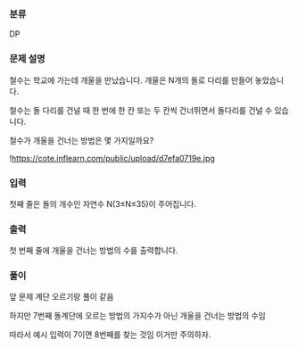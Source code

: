 ### 분류

DP

### 문제 설명

<p>
철수는 학교에 가는데 개울을 만났습니다. 개울은 N개의 돌로 다리를 만들어 놓았습니다.

철수는 돌 다리를 건널 때 한 번에 한 칸 또는 두 칸씩 건너뛰면서 돌다리를 건널 수 있습니다.

철수가 개울을 건너는 방법은 몇 가지일까요?

!https://cote.inflearn.com/public/upload/d7efa0719e.jpg</p>


### 입력

 <p>첫째 줄은 돌의 개수인 자연수 N(3≤N≤35)이 주어집니다.</p>

### 출력

 <p>첫 번째 줄에 개울을 건너는 방법의 수를 출력합니다.</p>

### 풀이 

<p>
앞 문제 계단 오르기랑 풀이 같음

하지만 7번째 돌계단에 오르는 방법의 가지수가 아닌 개울을 건너는 방법의 수임

따라서 예시 입력이 7이면 8번째를 찾는 것임 이거만 주의하자.
</p>
